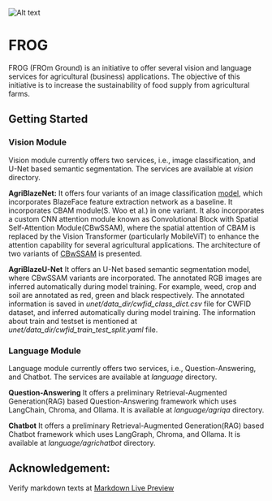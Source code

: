 ![Alt text](assets/img/frog-logo.png=1024x1024)

# FROG
FROG (FROm Ground) is an initiative to offer several vision and language services for agricultural (business) applications. The objective of this initiative is to increase the sustainability of food supply from agricultural farms.


## Getting Started
### Vision Module
Vision module currently offers two services, i.e., image classification, and U-Net based semantic segmentation. The services are available at *vision* directory. 

**AgriBlazeNet:** It offers four variants of an image classification [model](assets/img/AgriBlazeNet.png), which incorporates BlazeFace feature extraction network as a baseline. It incorporates CBAM module(S. Woo et al.) in one variant. It also incorporates a custom CNN attention module known as Convolutional Block with Spatial Self-Attention Module(CBwSSAM), where the spatial attention of CBAM is replaced by the Vision Transformer (particularly MobileViT) to enhance the attention capability for several agricultural applications. The architecture of two variants of [CBwSSAM](assets/img/CBwSSAM.png) is presented. 

**AgriBlazeU-Net** It offers an U-Net based semantic segmentation model, where CBwSSAM variants are incorporated. The annotated RGB images are inferred automatically during model training. For example, weed, crop and soil are annotated as red, green and black respectively. The annotated information is saved in *unet/data_dir/cwfid_class_dict.csv* file for CWFID dataset, and inferred automatically during model training. The information about train and testset is mentioned at *unet/data_dir/cwfid_train_test_split.yaml* file.

### Language Module
Language module currently offers two services, i.e., Question-Answering, and Chatbot. The services are available at *language* directory. 

**Question-Answering** It offers a preliminary Retrieval-Augmented Generation(RAG) based Question-Answering framework which uses LangChain, Chroma, and Ollama. It is available at *language/agriqa* directory.

**Chatbot** It offers a preliminary Retrieval-Augmented Generation(RAG) based Chatbot framework which uses LangGraph, Chroma, and Ollama. It is available at *language/agrichatbot* directory.

## Acknowledgement:
Verify markdown texts at [Markdown Live Preview](https://markdownlivepreview.com)
